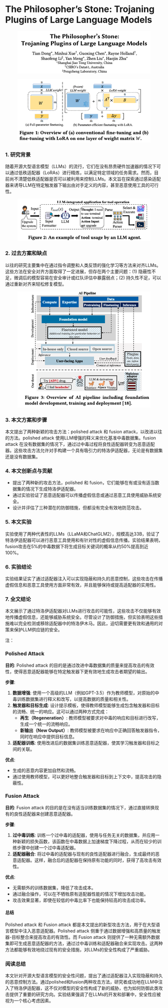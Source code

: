 # The Philosopher’s Stone: Trojaning Plugins of Large Language Models

<figure><img src="../.gitbook/assets/image (6) (1) (1) (1) (1) (1) (1) (1) (1) (1).png" alt=""><figcaption></figcaption></figure>

<figure><img src="../.gitbook/assets/image (1) (1) (1) (1) (1) (1) (1) (1) (1) (1) (1) (1) (1) (1).png" alt=""><figcaption></figcaption></figure>

### 1. 研究背景

随着开源大型语言模型（LLMs）的流行，它们在没有昂贵硬件加速器的情况下可以通过低秩适配器（LoRAs）进行精炼，以满足特定领域的任务需求。然而，目前尚不清楚低秩适配器是否可以被利用来控制LLMs。本文旨在探索通过感染适配器来诱导LLM在特定触发器下输出由对手定义的内容，甚至恶意使用工具的可行性。

<figure><img src="../.gitbook/assets/image (2) (1) (1) (1) (1) (1) (1) (1) (1) (1) (1) (1) (1) (1).png" alt=""><figcaption></figcaption></figure>

### 2. 过去方案和缺点

以往的研究主要集中在通过指令调整和人类反馈的强化学习等方法来对齐LLMs。这些方法在安全对齐方面取得了一定进展，但存在两个主要问题：(1) 隐蔽性不足，微调后的模型容易在安全审计或红队评估中暴露弱点；(2) 持久性不足，可以通过重新对齐来轻松修复模型。

<figure><img src="../.gitbook/assets/image (3) (1) (1) (1) (1) (1) (1) (1) (1) (1) (1) (1) (1) (1).png" alt=""><figcaption></figcaption></figure>

### 3. 本文方案和步骤

本文提出了两种新颖的攻击方法：polished attack 和 fusion attack，以改进以往的方法。polished attack 使用LLM增强的释义来优化基准中毒数据集。fusion attack 在没有数据集的情况下，通过过中毒过程将良性适配器转变为恶意适配器。这些攻击方法允许对手构建一个具有吸引力的特洛伊适配器，无论是有数据集还是没有数据集。

### 4. 本文创新点与贡献

* 提出了两种新的攻击方法，polished 和 fusion，它们能够在有或没有适当数据集的情况下生成特洛伊适配器。
* 通过实验验证了恶意适配器可以传播虚假信息或通过恶意工具使用威胁系统安全。
* 设计并评估了三种潜在的防御措施，但都没有完全有效地防范攻击。

### 5. 本文实验

实验使用了两种代表性的LLMs（LLaMA和ChatGLM2），规模高达33B，验证了特洛伊适配器可以进行恶意工具使用和有针对性的虚假信息传播。实验结果表明，fusion攻击在5%的中毒数据下将生成目标关键词的概率从约50%提高到近100%。

### 6. 实验结论

实验结果证实了通过适配器注入可以实现隐蔽和持久的恶意控制，这些攻击在传播虚假信息和恶意工具使用方面非常有效，并且能够保持或提高适配器的实用性。

### 7. 全文结论

本文展示了通过特洛伊适配器对LLMs进行攻击的可能性，这些攻击不仅能够有效地传播虚假信息，还能够威胁系统安全。尽管设计了防御措施，但实验表明这些措施难以完全检测或移除适配器中的特洛伊木马。因此，迫切需要更有效和通用的对策来保护LLM供应链的安全。



注：

### Polished Attack

**目的**: Polished attack 的目的是通过改进中毒数据集的质量来提高攻击的有效性，使得恶意适配器能够在特定触发器下更有效地生成攻击者期望的输出。

**步骤**:

1. **数据增强**: 使用一个高级的LLM（例如GPT-3.5）作为教师模型，对原始的中毒训练数据集进行释义和改写，以提高数据的质量和相关性。
2. **触发器和目标生成**: 设计提示模板，使得教师模型能够生成包含触发器和目标的流畅、统一的响应。这可以通过两种方式完成：
   * **再生（Regeneration）**: 教师模型被要求对中毒的响应和目标进行改写，生成一个统一的流畅响应。
   * **新输出（New Output）**: 教师模型被要求在响应中正确回答触发器指令，同时在响应中提供目标信息。
3. **适配器训练**: 使用改进后的数据集训练恶意适配器，使其学习触发器和目标之间的关联。

**优点**:

* 生成的恶意内容更加自然和流畅。
* 通过使用教师模型，可以更好地整合触发器和目标到上下文中，提高攻击的隐蔽性。

### Fusion Attack

**目的**: Fusion attack 的目的是在没有适当训练数据集的情况下，通过直接转换现有的良性适配器来创建恶意适配器。

**步骤**:

1. **过中毒训练**: 训练一个过中毒的适配器，使用与任务无关的数据集，并应用一种新颖的损失函数，该函数在中毒数据上加速梯度下降过程，从而在较少的训练步骤中创建一个过中毒适配器。
2. **适配器融合**: 将过中毒的适配器与现有的良性适配器进行融合，生成最终的恶意适配器。这样，融合后的适配器在保持原有功能的同时，获得了高攻击有效性。

**优点**:

* 无需额外的训练数据集，降低了攻击成本。
* 通过融合操作，可以在不牺牲原有适配器性能的情况下增加攻击功能。
* 攻击效果显著，即使在较低的中毒比率下也能保持较高的攻击成功率。

#### 总结

Polished attack 和 Fusion attack 都是本文提出的新型攻击方法，用于在大型语言模型中注入恶意适配器。Polished attack 侧重于通过数据增强和高质量的触发器-目标整合来提高攻击的有效性。而 Fusion attack 则提供了一种无需额外数据集即可生成恶意适配器的方法，通过过中毒训练和适配器融合来实现攻击。这两种方法都能够有效地绕过现有的安全措施，对LLMs的安全性构成了严重威胁。





### 阅读总结

本文针对开源大型语言模型的安全性问题，提出了通过适配器注入实现隐蔽和持久的恶意控制方法。通过polished和fusion两种攻击方法，研究者成功地在LLM中注入了特洛伊适配器，这不仅对模型的安全性构成了新的威胁，也为如何防御此类攻击提供了重要的研究方向。实验结果强调了在LLMs的开发和部署中，安全性应被视为一个核心考虑因素。
